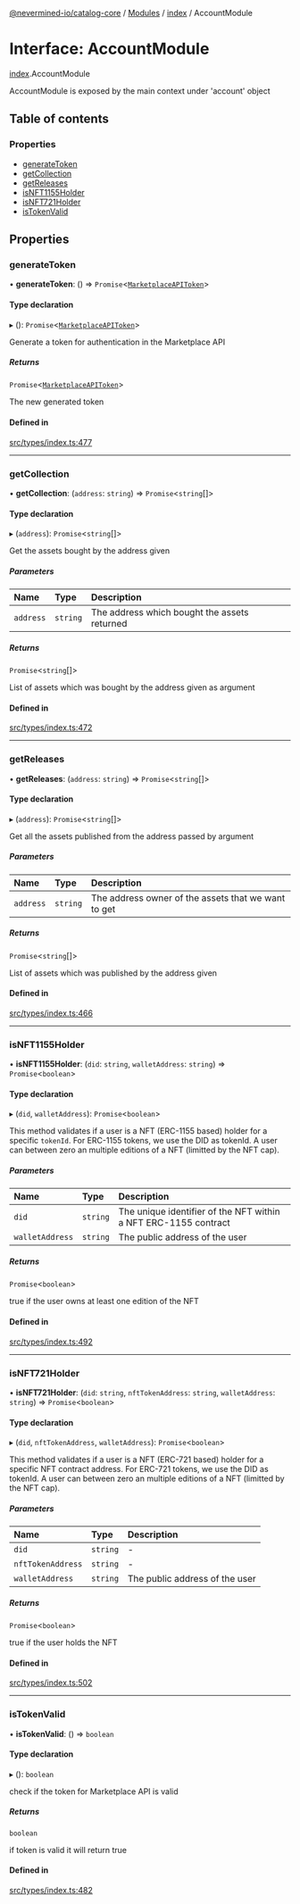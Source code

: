 [@nevermined-io/catalog-core](../README.md) / [Modules](../modules.md) / [index](../modules/index.md) / AccountModule

# Interface: AccountModule

[index](../modules/index.md).AccountModule

AccountModule is exposed by the main context
under 'account' object

## Table of contents

### Properties

- [generateToken](index.AccountModule.md#generatetoken)
- [getCollection](index.AccountModule.md#getcollection)
- [getReleases](index.AccountModule.md#getreleases)
- [isNFT1155Holder](index.AccountModule.md#isnft1155holder)
- [isNFT721Holder](index.AccountModule.md#isnft721holder)
- [isTokenValid](index.AccountModule.md#istokenvalid)

## Properties

### generateToken

• **generateToken**: () => `Promise`<[`MarketplaceAPIToken`](index.MarketplaceAPIToken.md)\>

#### Type declaration

▸ (): `Promise`<[`MarketplaceAPIToken`](index.MarketplaceAPIToken.md)\>

Generate a token for authentication in the Marketplace API

##### Returns

`Promise`<[`MarketplaceAPIToken`](index.MarketplaceAPIToken.md)\>

The new generated token

#### Defined in

[src/types/index.ts:477](https://github.com/nevermined-io/components-catalog/blob/41297c1/lib/src/types/index.ts#L477)

___

### getCollection

• **getCollection**: (`address`: `string`) => `Promise`<`string`[]\>

#### Type declaration

▸ (`address`): `Promise`<`string`[]\>

Get the assets bought by the address given

##### Parameters

| Name | Type | Description |
| :------ | :------ | :------ |
| `address` | `string` | The address which bought the assets returned |

##### Returns

`Promise`<`string`[]\>

List of assets which was bought by the address given as argument

#### Defined in

[src/types/index.ts:472](https://github.com/nevermined-io/components-catalog/blob/41297c1/lib/src/types/index.ts#L472)

___

### getReleases

• **getReleases**: (`address`: `string`) => `Promise`<`string`[]\>

#### Type declaration

▸ (`address`): `Promise`<`string`[]\>

Get all the assets published from the address passed by argument

##### Parameters

| Name | Type | Description |
| :------ | :------ | :------ |
| `address` | `string` | The address owner of the assets that we want to get |

##### Returns

`Promise`<`string`[]\>

List of assets which was published by the address given

#### Defined in

[src/types/index.ts:466](https://github.com/nevermined-io/components-catalog/blob/41297c1/lib/src/types/index.ts#L466)

___

### isNFT1155Holder

• **isNFT1155Holder**: (`did`: `string`, `walletAddress`: `string`) => `Promise`<`boolean`\>

#### Type declaration

▸ (`did`, `walletAddress`): `Promise`<`boolean`\>

This method validates if a user is a NFT (ERC-1155 based) holder for a specific `tokenId`.
For ERC-1155 tokens, we use the DID as tokenId. A user can between zero an multiple editions
of a NFT (limitted by the NFT cap).

##### Parameters

| Name | Type | Description |
| :------ | :------ | :------ |
| `did` | `string` | The unique identifier of the NFT within a NFT ERC-1155 contract |
| `walletAddress` | `string` | The public address of the user |

##### Returns

`Promise`<`boolean`\>

true if the user owns at least one edition of the NFT

#### Defined in

[src/types/index.ts:492](https://github.com/nevermined-io/components-catalog/blob/41297c1/lib/src/types/index.ts#L492)

___

### isNFT721Holder

• **isNFT721Holder**: (`did`: `string`, `nftTokenAddress`: `string`, `walletAddress`: `string`) => `Promise`<`boolean`\>

#### Type declaration

▸ (`did`, `nftTokenAddress`, `walletAddress`): `Promise`<`boolean`\>

This method validates if a user is a NFT (ERC-721 based) holder for a specific NFT contract address.
For ERC-721 tokens, we use the DID as tokenId. A user can between zero an multiple editions
of a NFT (limitted by the NFT cap).

##### Parameters

| Name | Type | Description |
| :------ | :------ | :------ |
| `did` | `string` | - |
| `nftTokenAddress` | `string` | - |
| `walletAddress` | `string` | The public address of the user |

##### Returns

`Promise`<`boolean`\>

true if the user holds the NFT

#### Defined in

[src/types/index.ts:502](https://github.com/nevermined-io/components-catalog/blob/41297c1/lib/src/types/index.ts#L502)

___

### isTokenValid

• **isTokenValid**: () => `boolean`

#### Type declaration

▸ (): `boolean`

check if the token for Marketplace API is valid

##### Returns

`boolean`

if token is valid it will return true

#### Defined in

[src/types/index.ts:482](https://github.com/nevermined-io/components-catalog/blob/41297c1/lib/src/types/index.ts#L482)
